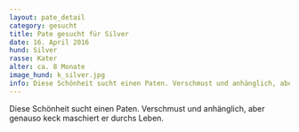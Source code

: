 ```yaml
---
layout: pate_detail
category: gesucht
title: Pate gesucht für Silver
date: 16. April 2016
hund: Silver
rasse: Kater
alter: ca. 8 Monate
image_hund: k_silver.jpg
info: Diese Schönheit sucht einen Paten. Verschmust und anhänglich, aber genauso keck maschiert er durchs Leben.
---
```


 Diese Schönheit sucht einen Paten. Verschmust und anhänglich, aber genauso keck maschiert er durchs Leben.
